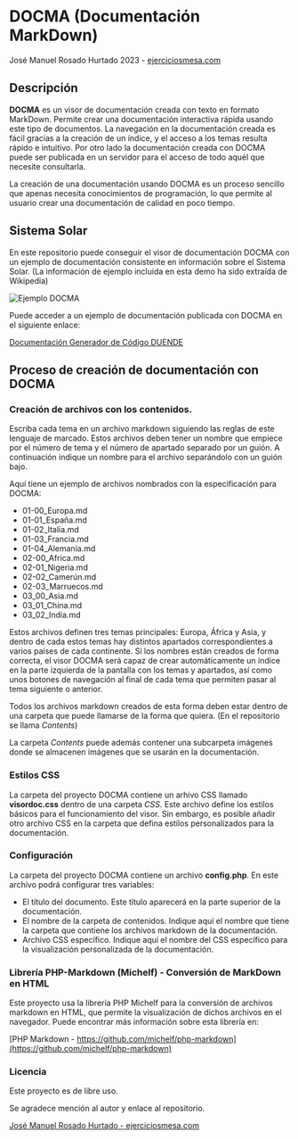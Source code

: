 # DOCMA (Documentación MarkDown)

José Manuel Rosado Hurtado 2023 - [ejerciciosmesa.com](http://ejerciciosmesa.com)

## Descripción

**DOCMA** es un visor de documentación creada con texto en formato MarkDown. 
Permite crear una documentación interactiva rápida usando este tipo de documentos. 
La navegación en la documentación creada es fácil gracias a la creación de un índice, y el acceso a los temas resulta rápido e intuitivo.
Por otro lado la documentación creada con DOCMA puede ser publicada en un servidor para el acceso de todo aquél que necesite consultarla.

La creación de una documentación usando DOCMA es un proceso sencillo que apenas necesita conocimientos de programación, lo que permite al 
usuario crear una documentación de calidad en poco tiempo.

## Sistema Solar

En este repositorio puede conseguir el visor de documentación DOCMA con un ejemplo de documentación consistente en información sobre el Sistema Solar.
(La información de ejemplo incluida en esta demo ha sido extraída de Wikipedia)

![Ejemplo DOCMA](https://ejerciciosmesa.com/images/docma/docma_ejemplo.png)

Puede acceder a un ejemplo de documentación publicada con DOCMA en el siguiente enlace:

[Documentación Generador de Código DUENDE](https://ejerciciosmesa.com/duende)

## Proceso de creación de documentación con DOCMA

### Creación de archivos con los contenidos.

Escriba cada tema en un archivo markdown siguiendo las reglas de este lenguaje de marcado. 
Estos archivos deben tener un nombre que empiece por el número de tema y el número de apartado separado por un guión. 
A continuación indique un nombre para el archivo separándolo con un guión bajo.

Aquí tiene un ejemplo de archivos nombrados con la especificación para DOCMA:

* 01-00_Europa.md
* 01-01_España.md
* 01-02_Italia.md
* 01-03_Francia.md
* 01-04_Alemania.md
* 02-00_Africa.md
* 02-01_Nigeria.md
* 02-02_Camerún.md
* 02-03_Marruecos.md
* 03_00_Asia.md
* 03_01_China.md
* 03_02_India.md


Estos archivos definen tres temas principales: Europa, África y Asia, y dentro de cada estos temas hay distintos apartados correspondientes a varios países de
cada continente. Si los nombres están creados de forma correcta, el visor DOCMA será capaz de crear automáticamente un índice en la parte izquierda de la pantalla 
con los temas y apartados, así como unos botones de navegación al final de cada tema que permiten pasar al tema siguiente o anterior.

Todos los archivos markdown creados de esta forma deben estar dentro de una carpeta que puede llamarse de la forma que quiera. (En el repositorio se llama *Contents*)

La carpeta *Contents* puede además contener una subcarpeta imágenes donde se almacenen imágenes que se usarán en la documentación.

### Estilos CSS

La carpeta del proyecto DOCMA contiene un arhivo CSS llamado **visordoc.css** dentro de una carpeta *CSS*. Este archivo define los estilos básicos 
para el funcionamiento del visor.
Sin embargo, es posible añadir otro archivo CSS en la carpeta que defina estilos personalizados para la documentación.

### Configuración

La carpeta del proyecto DOCMA contiene un archivo **config.php**. En este archivo podrá configurar tres variables:

* El título del documento. Este título aparecerá en la parte superior de la documentación.
* El nombre de la carpeta de contenidos. Indique aquí el nombre que tiene la carpeta que contiene los archivos markdown de la documentación.
* Archivo CSS específico. Indique aquí el nombre del CSS específico para la visualización personalizada de la documentación.

### Librería PHP-Markdown (Michelf) - Conversión de MarkDown en HTML

Este proyecto usa la librería PHP Michelf para la conversión de archivos markdown en HTML, que permite la visualización de dichos archivos en el navegador.
Puede encontrar más información sobre esta librería en:

[PHP Markdown - https://github.com/michelf/php-markdown](https://github.com/michelf/php-markdown)

### Licencia

Este proyecto es de libre uso.

Se agradece mención al autor y enlace al repositorio.

[José Manuel Rosado Hurtado - ejerciciosmesa.com](https://ejerciciosmesa.com)










